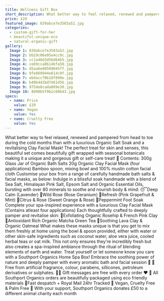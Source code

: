 ```yaml
---
title: Wellness Gift Box
short_description: What better way to feel relaxed, renewed and pampered from head to toe during the cold months tha...
price: £20
featured_image: 839abce7e3503a52.jpg
categories:
  - custom-gift-for-her
  - beautiful-unique-eco
  - natural-organic-gift
gallery:
  Image 1: 839abce7e3503a52.jpg
  Image 2: bb19c06e95e4cc9c.jpg
  Image 3: cc1a48d3d56d64b5.jpg
  Image 4: ce69cca8b14bfa50.jpg
  Image 5: d5aa6e80569045ff.jpg
  Image 6: 9fe869944e814c9f.jpg
  Image 7: eb4acc70b10f899e.jpg
  Image 8: b49b442bd7461d56.jpg
  Image 9: 975de8cada889e30.jpg
  Image 10: 8d98b5f9b2c60b43.jpg
specs:
  - name: Price
    value: £20
  - name: Vegan
    value: Yes
  - name: Cruelty Free
    value: Yes
---
```


What better way to feel relaxed, renewed and pampered from head to toe during the cold months than with a luxurious Organic Salt Soak and a revitalising Clay Facial Mask! The perfect treat for skin and senses, this beautiful set comes beautifully gift wrapped with seasonal botanicals making it a unique and gorgeous gift or self-care treat! 🛁
Contents:
300g Glass Jar of Organic Bath Salts
20g Organic Clay Facial Mask (four applications)
Bamboo spoon, mixing bowl and 100% muslin cotton facial cloth
Customise your box from a range of carefully handmade bath salts & facial masks, as below:
Indulge in a blissful soak handmade with a blend of Sea Salt, Himalayan Pink Salt, Epsom Salt and Organic Essential Oils, bursting with over 80 minerals to soothe and nourish body & mind:
😴Deep Calm (Lavender)
🌹Wild Rose (Rose Geranium)
🌿Refresh (Pink Grapefruit & Mint)
🍊Citrus & Rose (Sweet Orange & Rose)
🧊Peppermint Foot Soak 
Complete your spa-inspired experience with a luxurious Clay Facial Mask (Contains atleast four applications) Each thoughtfully crafted to deeply pamper and revitalise skin:
🌹Exfoliating Organic Rosehip & French Pink Clay
🌿Antioxidant Rich Organic Matcha Green Tea
🌾Soothing Lava Clay & Organic Oatmeal
What makes these masks unique is that you get to mix them freshly at home using the bowl & spoon provided, either with water or other skin-safe ingredients such as coconut water, aloe vera juice,  cooled herbal teas or oat milk. This not only ensures they're incredibly fresh but also creates a spa-inspired ambiance through the ritual of blending elements of earth and water.
Treat yourself or let someone know you care with a Southport Organics Home Spa Box! Embrace the soothing power of nature and deeply pamper with every aromatic bath and facial session 🛁
🍊 Free from artificial fragrance, colour, parabens, sillicones, petroleum derivatives or sulphates.
✍🏼 Gift messages are free with every order ❤️
🌿 All Southport Organics orders are beautifully packaged using eco friendly materials
📮Fast despatch + Royal Mail 24hr Tracked
🐰 Vegan, Cruelty Free & Palm Free
🐾 With your support, Southport Organics donates £50 to a different animal charity each month